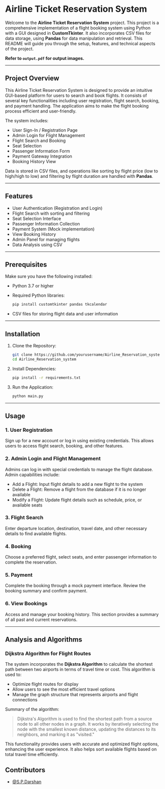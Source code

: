 # Airline Ticket Reservation System

Welcome to the **Airline Ticket Reservation System** project. This project is a comprehensive implementation of a flight booking system using Python with a GUI designed in **CustomTkinter**. It also incorporates CSV files for data storage, using **Pandas** for data manipulation and retrieval. This README will guide you through the setup, features, and technical aspects of the project.

**Refer to `output.pdf` for output images.**

---


## Project Overview

This Airline Ticket Reservation System is designed to provide an intuitive GUI-based platform for users to search and book flights. It consists of several key functionalities including user registration, flight search, booking, and payment handling. The application aims to make the flight booking process efficient and user-friendly.

The system includes:

* User Sign-In / Registration Page
* Admin Login for Flight Management
* Flight Search and Booking
* Seat Selection
* Passenger Information Form
* Payment Gateway Integration
* Booking History View

Data is stored in CSV files, and operations like sorting by flight price (low to high/high to low) and filtering by flight duration are handled with **Pandas**.

---

## Features

* User Authentication (Registration and Login)
* Flight Search with sorting and filtering
* Seat Selection Interface
* Passenger Information Collection
* Payment System (Mock implementation)
* View Booking History
* Admin Panel for managing flights
* Data Analysis using CSV

---

## Prerequisites

Make sure you have the following installed:

* Python 3.7 or higher

* Required Python libraries:

  ```bash
  pip install customtkinter pandas tkcalendar
  ```

* CSV files for storing flight data and user information

---

## Installation

1. Clone the Repository:

   ```bash
   git clone https://github.com/yourusername/Airline_Reservation_system.git
   cd Airline_Reservation_system
   ```

2. Install Dependencies:

   ```bash
   pip install -r requirements.txt
   ```

3. Run the Application:

   ```bash
   python main.py
   ```

---

## Usage

### 1. User Registration

Sign up for a new account or log in using existing credentials. This allows users to access flight search, booking, and other features.

### 2. Admin Login and Flight Management

Admins can log in with special credentials to manage the flight database. Admin capabilities include:

* Add a Flight: Input flight details to add a new flight to the system
* Delete a Flight: Remove a flight from the database if it is no longer available
* Modify a Flight: Update flight details such as schedule, price, or available seats

### 3. Flight Search

Enter departure location, destination, travel date, and other necessary details to find available flights.

### 4. Booking

Choose a preferred flight, select seats, and enter passenger information to complete the reservation.

### 5. Payment

Complete the booking through a mock payment interface. Review the booking summary and confirm payment.

### 6. View Bookings

Access and manage your booking history. This section provides a summary of all past and current reservations.

---

## Analysis and Algorithms

### Dijkstra Algorithm for Flight Routes

The system incorporates the **Dijkstra Algorithm** to calculate the shortest path between two airports in terms of travel time or cost. This algorithm is used to:

* Optimize flight routes for display
* Allow users to see the most efficient travel options
* Manage the graph structure that represents airports and flight connections

Summary of the algorithm:

> Dijkstra's Algorithm is used to find the shortest path from a source node to all other nodes in a graph. It works by iteratively selecting the node with the smallest known distance, updating the distances to its neighbors, and marking it as "visited."

This functionality provides users with accurate and optimized flight options, enhancing the user experience. It also helps sort available flights based on total travel time efficiently.

## Contributors

- [@S.P.Darshan](https://github.com/sp-darshan)
